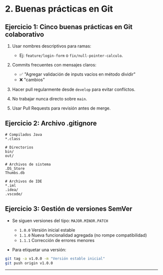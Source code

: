 # 2. Buenas prácticas en Git

## Ejercicio 1: Cinco buenas prácticas en Git colaborativo

1. Usar nombres descriptivos para ramas:
   - Ej: `feature/login-form` o `fix/null-pointer-calculo`.

2. Commits frecuentes con mensajes claros:
   - ✅ "Agregar validación de inputs vacíos en método dividir"
   - ❌ "cambios"

3. Hacer pull regularmente desde `develop` para evitar conflictos.

4. No trabajar nunca directo sobre `main`.

5. Usar Pull Requests para revisión antes de merge.

## Ejercicio 2: Archivo .gitignore

```gitignore
# Compilados Java
*.class

# Directorios
bin/
out/

# Archivos de sistema
.DS_Store
Thumbs.db

# Archivos de IDE
*.iml
.idea/
.vscode/
```

## Ejercicio 3: Gestión de versiones SemVer

- Se siguen versiones del tipo: `MAJOR.MINOR.PATCH`

  - `1.0.0` Versión inicial estable
  - `1.1.0` Nueva funcionalidad agregada (no rompe compatibilidad)
  - `1.1.1` Corrección de errores menores

- Para etiquetar una versión:
```bash
git tag -a v1.0.0 -m "Versión estable inicial"
git push origin v1.0.0
```

---

